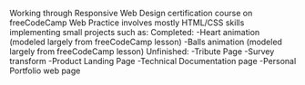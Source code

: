 Working through Responsive Web Design certification course on freeCodeCamp
Web Practice involves mostly HTML/CSS skills implementing small projects
such as:
Completed:
-Heart animation (modeled largely from freeCodeCamp lesson)
-Balls animation (modeled largely from freeCodeCamp lesson)
Unfinished:
-Tribute Page
-Survey transform
-Product Landing Page
-Technical Documentation page
-Personal Portfolio web page
